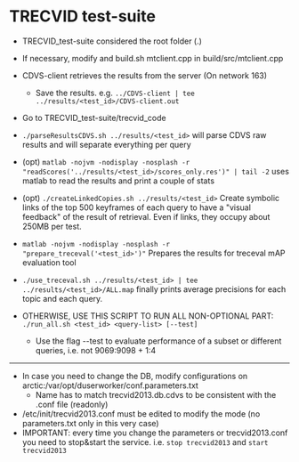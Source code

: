 TRECVID test-suite
====================

* TRECVID_test-suite considered the root folder (.)
* If necessary, modify and build.sh mtclient.cpp in build/src/mtclient.cpp
* CDVS-client retrieves the results from the server (On network 163)
	* Save the results. e.g. `../CDVS-client | tee ../results/<test_id>/CDVS-client.out`
* Go to TRECVID_test-suite/trecvid_code
* `./parseResultsCDVS.sh ../results/<test_id>` will parse CDVS raw results and will separate everything per query
* (opt) `matlab -nojvm -nodisplay -nosplash -r "readScores('../results/<test_id>/scores_only.res')" | tail -2` uses matlab to read the results and print a couple of stats
* (opt) `./createLinkedCopies.sh ../results/<test_id>` Create symbolic links of the top 500 keyframes of each query to have a "visual feedback" of the result of retrieval. Even if links, they occupy about 250MB per test.
* `matlab -nojvm -nodisplay -nosplash -r "prepare_treceval('<test_id>')"` Prepares the results for treceval mAP evaluation tool
* `./use_treceval.sh ../results/<test_id> | tee ../results/<test_id>/ALL.map` finally prints average precisions for each topic and each query.

* OTHERWISE, USE THIS SCRIPT TO RUN ALL NON-OPTIONAL PART: `./run_all.sh <test_id> <query-list> [--test]`
	* Use the flag --test to evaluate performance of a subset or different queries, i.e. not 9069:9098 + 1:4
---------------------------------------------------------------------------------------------------------------------
* In case you need to change the DB, modify configurations on arctic:/var/opt/duserworker/conf.parameters.txt
	* Name has to match trecvid2013.db.cdvs to be consistent with the .conf file (readonly)
* /etc/init/trecvid2013.conf must be edited to modify the mode (no parameters.txt only in this very case)
* IMPORTANT: every time you change the parameters or trecvid2013.conf you need to stop&start the service. i.e. `stop trecvid2013` and `start trecvid2013`
